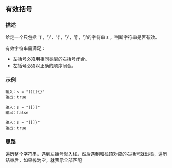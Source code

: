 ## 有效括号

### 描述

给定一个只包括 '('，')'，'{'，'}'，'['，']'的字符串 s ，判断字符串是否有效。

有效字符串需满足：

+ 左括号必须用相同类型的右括号闭合。
+ 左括号必须以正确的顺序闭合。

### 示例

```
输入：s = "()[]{}"
输出：true

输入：s = "([)]"
输出：false

输入：s = "{[]}"
输出：true
```

### 思路

遍历整个字符串，遇到左括号就入栈，然后遇到和栈顶对应的右括号就出栈，遍历结束后，如果栈为空，就表示全部匹配

